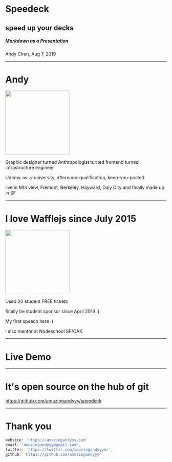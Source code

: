 # Speedeck

## speed up your decks

##### Markdown as a Presentation

Andy Chen, Aug 7, 2019

------

# Andy

<img height='200px' src='https://user-images.githubusercontent.com/7886068/62680348-e1a77c80-b96b-11e9-8cc9-b651ad17034f.jpg' />

Graphic designer turned Anthropologist turned frontend turned infrastructure engineer

Udemy-as-a-university, afternoon-qualification, keep-you-posted

live in Mtn view, Fremont, Berkeley, Hayward, Daly City and finally made up in SF

------

# I love Wafflejs since July 2015

<img height='200px' src='https://wafflejs.com/images/social-2019-08.jpg' />

Used 20 student FREE tickets

finally be student sponsor since April 2019 :)

My first speech here :)

I also mentor at Nodeschool SF/OAK

------

# Live Demo

------

# It's open source on the hub of git

https://github.com/amazingandyyy/speedeck

------

# Thank you

```js
website: 'https://amazingandyyy.com'
email: 'amazingandyyy@gmail.com',
twitter: 'https://twitter.com/amazingandyyyer',
github: 'https://github.com/amazingandyyy'
```
